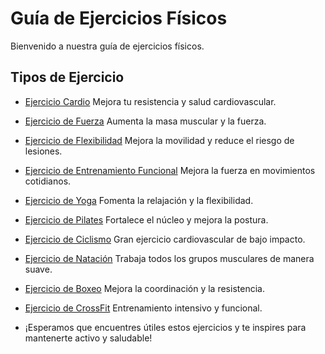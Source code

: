 # Guía de Ejercicios Físicos

Bienvenido a nuestra guía de ejercicios físicos.

## Tipos de Ejercicio
- [Ejercicio Cardio](ejercicios/cardio.md) Mejora tu resistencia y salud cardiovascular.
- [Ejercicio de Fuerza](ejercicios/fuerza.md) Aumenta la masa muscular y la fuerza.
- [Ejercicio de Flexibilidad](ejercicios/flexibilidad.md) Mejora la movilidad y reduce el riesgo de lesiones.
- [Ejercicio de Entrenamiento Funcional](ejercicios/entrenamiento_funcional.md) Mejora la fuerza en movimientos cotidianos.
- [Ejercicio de Yoga](ejercicios/yoga.md) Fomenta la relajación y la flexibilidad.
- [Ejercicio de Pilates](ejercicios/pilates.md) Fortalece el núcleo y mejora la postura.
- [Ejercicio de Ciclismo](ejercicios/ciclismo.md) Gran ejercicio cardiovascular de bajo impacto.
- [Ejercicio de Natación](ejercicios/natacion.md) Trabaja todos los grupos musculares de manera suave.
- [Ejercicio de Boxeo](ejercicios/boxeo.md) Mejora la coordinación y la resistencia.
- [Ejercicio de CrossFit](ejercicios/crossfit.md) Entrenamiento intensivo y funcional.

- ¡Esperamos que encuentres útiles estos ejercicios y te inspires para mantenerte activo y saludable!
